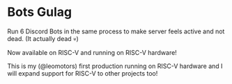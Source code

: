 # Bots Gulag

Run 6 Discord Bots in the same process to make server feels active and not dead.
(It actually dead 💀)

Now available on RISC-V and running on RISC-V hardware!

This is my (@leomotors) first production running on RISC-V hardware and I will
expand support for RISC-V to other projects too!
